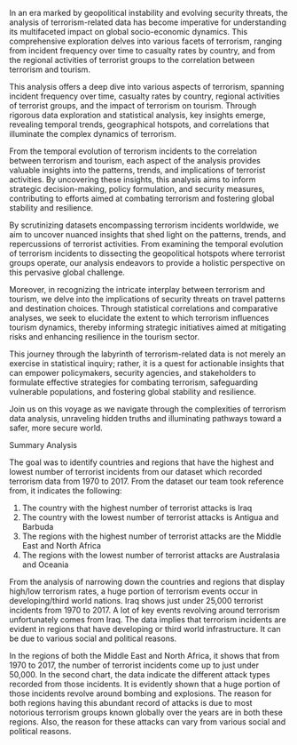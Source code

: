 In an era marked by geopolitical instability and evolving security threats, the analysis of terrorism-related data has become imperative for understanding its multifaceted impact on global socio-economic dynamics. This comprehensive exploration delves into various facets of terrorism, ranging from incident frequency over time to casualty rates by country, and from the regional activities of terrorist groups to the correlation between terrorism and tourism.


This analysis offers a deep dive into various aspects of terrorism, spanning incident frequency over time, casualty rates by country, regional activities of terrorist groups, and the impact of terrorism on tourism. Through rigorous data exploration and statistical analysis, key insights emerge, revealing temporal trends, geographical hotspots, and correlations that illuminate the complex dynamics of terrorism.

From the temporal evolution of terrorism incidents to the correlation between terrorism and tourism, each aspect of the analysis provides valuable insights into the patterns, trends, and implications of terrorist activities. By uncovering these insights, this analysis aims to inform strategic decision-making, policy formulation, and security measures, contributing to efforts aimed at combating terrorism and fostering global stability and resilience.

By scrutinizing datasets encompassing terrorism incidents worldwide, we aim to uncover nuanced insights that shed light on the patterns, trends, and repercussions of terrorist activities. From examining the temporal evolution of terrorism incidents to dissecting the geopolitical hotspots where terrorist groups operate, our analysis endeavors to provide a holistic perspective on this pervasive global challenge.

Moreover, in recognizing the intricate interplay between terrorism and tourism, we delve into the implications of security threats on travel patterns and destination choices. Through statistical correlations and comparative analyses, we seek to elucidate the extent to which terrorism influences tourism dynamics, thereby informing strategic initiatives aimed at mitigating risks and enhancing resilience in the tourism sector.

This journey through the labyrinth of terrorism-related data is not merely an exercise in statistical inquiry; rather, it is a quest for actionable insights that can empower policymakers, security agencies, and stakeholders to formulate effective strategies for combating terrorism, safeguarding vulnerable populations, and fostering global stability and resilience.

Join us on this voyage as we navigate through the complexities of terrorism data analysis, unraveling hidden truths and illuminating pathways toward a safer, more secure world.

Summary Analysis

The goal was to identify countries and regions that have the highest and lowest number of terrorist incidents from our dataset which recorded terrorism data from 1970 to 2017. 
From the dataset our team took reference from, it indicates the following:

1.	The country with the highest number of terrorist attacks is Iraq
2.	The country with the lowest number of terrorist attacks is Antigua and Barbuda
3.	The regions with the highest number of terrorist attacks are the Middle East and North Africa
4.	The regions with the lowest number of terrorist attacks are Australasia and Oceania

From the analysis of narrowing down the countries and regions that display high/low terrorism rates, a huge portion of terrorism events occur in developing/third world nations. Iraq shows just under 25,000 terrorist incidents from 1970 to 2017. A lot of key events revolving around terrorism unfortunately comes from Iraq. The data implies that terrorism incidents are evident in regions that have developing or third world infrastructure. It can be due to various social and political reasons. 

In the regions of both the Middle East and North Africa, it shows that from 1970 to 2017, the number of terrorist incidents come up to just under 50,000. In the second chart, the data indicate the different attack types recorded from those incidents. It is evidently shown that a huge portion of those incidents revolve around bombing and explosions. The reason for both regions having this abundant record of attacks is due to most notorious terrorism groups known globally over the years are in both these regions. Also, the reason for these attacks can vary from various social and political reasons. 

